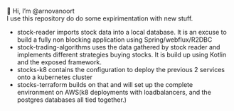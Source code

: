 👋 Hi, I’m @arnovanoort<br/>
I use this repository do do some expirimentation with new stuff.
- stock-reader imports stock data into a local database. It is an excuse to build a fully non blocking application using Spring/webflux/R2DBC
- stock-trading-algorithms uses the data gathered by stock reader and implements different strategies buying stocks. It is build up using Kotlin and the exposed framework.
- stocks-k8 contains the configuration to deploy the previous 2 services onto a kubernetes cluster
- stocks-terraform builds on that and will set up the complete environment on AWS(k8 deployments with loadbalancers, and the postgres databases all tied together.)
